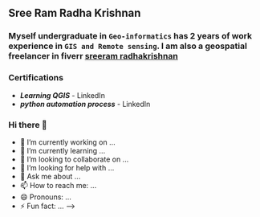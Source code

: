 ## Sree Ram  Radha Krishnan

### Myself undergraduate in `Geo-informatics` has 2 years of work experience in `GIS and Remote sensing`. I am also a geospatial freelancer in fiverr [sreeram radhakrishnan](https://www.fiverr.com/sreeram720?up_rollout=true)

### Certifications

* _**Learning QGIS**_ - LinkedIn
* _**python automation process**_ - LinkedIn

### Hi there 👋

- 🔭 I’m currently working on ...
- 🌱 I’m currently learning ...
- 👯 I’m looking to collaborate on ...
- 🤔 I’m looking for help with ...
- 💬 Ask me about ...
- 📫 How to reach me: ...
- 😄 Pronouns: ...
- ⚡ Fun fact: ...
-->

<!--
**sreeram-radhakrishnan/sreeram-radhakrishnan** is a ✨ _special_ ✨ repository because its `README.md` (this file) appears on your GitHub profile.

Here are some ideas to get you started:

- 🔭 I’m currently working on ...
- 🌱 I’m currently learning ...
- 👯 I’m looking to collaborate on ...
- 🤔 I’m looking for help with ...
- 💬 Ask me about ...
- 📫 How to reach me: ...
- 😄 Pronouns: ...
- ⚡ Fun fact: ...
-->
